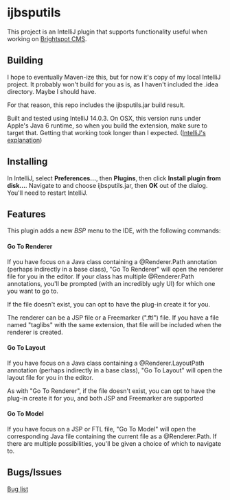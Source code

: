 ijbsputils
==========

This project is an IntelliJ plugin that supports functionality useful when working on
[Brightspot CMS](https://github.com/perfectsense/brightspot-cms).

Building
--------
I hope to eventually Maven-ize this, but for now it's copy of my local IntelliJ project.  It probably won't build for you as
is, as I haven't included the .idea directory.  Maybe I should have.

For that reason, this repo includes the ijbsputils.jar build result.

Built and tested using IntelliJ 14.0.3.  On OSX, this version runs under Apple's Java 6 runtime, so
when you build the extension, make sure to target that.  Getting that working took longer than I
expected. ([IntelliJ's explanation](https://intellij-support.jetbrains.com/entries/23455956-Selecting-the-JDK-version-the-IDE-will-run-under))

Installing
----------
In IntelliJ, select **Preferences...**, then **Plugins**, then click **Install plugin from disk...**.
Navigate to and choose ijbsputils.jar, then **OK** out of the dialog.  You'll need to restart IntelliJ.

Features
--------

This plugin adds a new *BSP* menu to the IDE, with the following commands:

#### Go To Renderer

If you have focus on a Java class containing a @Renderer.Path annotation (perhaps indirectly
in a base class), "Go To Renderer" will open the renderer file for you in the editor.  If your
class has multiple @Renderer.Path annotations, you'll be prompted (with an incredibly ugly UI) for which
one you want to go to.

If the file doesn't exist, you can opt to have the plug-in create it for you.

The renderer can be a JSP file or a Freemarker (".ftl") file.  If you have a file named "taglibs" with the
same extension, that file will be included when the renderer is
created.

#### Go To Layout

If you have focus on a Java class containing a @Renderer.LayoutPath annotation (perhaps indirectly
in a base class), "Go To Layout" will open the layout file for you in the editor.

As with "Go To Renderer", if the file doesn't exist, you can opt to have the plug-in create it for you,
and both JSP and Freemarker are supported

#### Go To Model

If you have focus on a JSP or FTL file, "Go To Model" will open the corresponding Java file
containing the current file as a @Renderer.Path.  If there are multiple possibilities, you'll be given
a choice of which to navigate to.

Bugs/Issues
-----------
[Bug list](https://github.com/dptww1/ijbsputils/issues)
